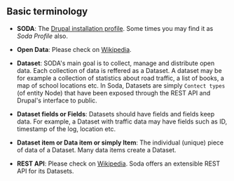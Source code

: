 ## Basic terminology

- **SODA**: 
The [Drupal installation profile](https://www.drupal.org/developing/distributions). 
Some times you may find it as *Soda Profile* also.

- **Open Data**: Please check on [Wikipedia](https://en.wikipedia.org/wiki/Open_data).

- **Dataset**:
SODA's main goal is to collect, manage and distribute open data. Each collection of data is reffered as a Dataset. 
A dataset may be for example a collection of statistics about road traffic, a list of books, a map of school 
locations etc. In Soda, Datasets are simply ```Contect types``` (of entity Node) that 
have been exposed through the REST API and Drupal's interface to public.

- **Dataset fields or Fields**:
Datasets should have fields and fields keep data. For example, a Dataset with traffic data may have fields such as 
ID, timestamp of the log, location etc.

- **Dataset item or Data item or simply Item**:
The individual (unique) piece of data of a Dataset. Many data items create a Dataset.

- **REST API**:
Please check on [Wikipedia](https://en.wikipedia.org/wiki/Representational_state_transfer). Soda offers an extensible REST API for its Datasets.
